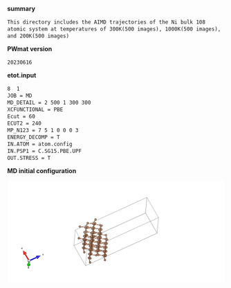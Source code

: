 **summary**
    
    This directory includes the AIMD trajectories of the Ni bulk 108 atomic system at temperatures of 300K(500 images), 1000K(500 images), and 200K(500 images)

**PWmat version** 
    
    20230616

**etot.input**

    8  1
    JOB = MD
    MD_DETAIL = 2 500 1 300 300
    XCFUNCTIONAL = PBE
    Ecut = 60
    ECUT2 = 240
    MP_N123 = 7 5 1 0 0 0 3
    ENERGY_DECOMP = T
    IN.ATOM = atom.config
    IN.PSP1 = C.SG15.PBE.UPF
    OUT.STRESS = T

**MD initial configuration**

![](/C/POSCAR.png)



